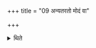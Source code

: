 +++
title = "09 अन्यतरतो मोदं वा"

+++

<details><summary>थिते</summary>

9. Or with (the word) moda (only) in one part: madā moda iva (at the end of each half-verse) and othāmo daiva at the end of each verse).   

[^1]: Cp. ŚB IV.3.2.13. Here in the printed text of Garbe we read othā moda iva. Caland's translation reads the same. But in that case the condition that the word moda be only on one side cannot be fulfilled. In ŚB IV.3.2.13 the expression othāmo daiva vāk is mentioned as a response according to some ritualists. KātyāŚS IX.13.29 mentions the expression othāmo daiva as the responsse. It is better to amend the text of the ĀpŚS in the light of the above mentioned details and translate it accordingly as has been done
by me.   
</details>
